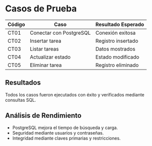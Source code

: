 # Casos de Prueba

| Código | Caso                       | Resultado Esperado       |
|--------|----------------------------|---------------------------|
| CT01   | Conectar con PostgreSQL    | Conexión exitosa         |
| CT02   | Insertar tarea             | Registro insertado       |
| CT03   | Listar tareas              | Datos mostrados          |
| CT04   | Actualizar estado          | Estado modificado        |
| CT05   | Eliminar tarea             | Registro eliminado       |

## Resultados
Todos los casos fueron ejecutados con éxito y verificados mediante consultas SQL.

## Análisis de Rendimiento
- PostgreSQL mejora el tiempo de búsqueda y carga.
- Seguridad mediante usuarios y contraseñas.
- Integridad mediante claves primarias y restricciones.